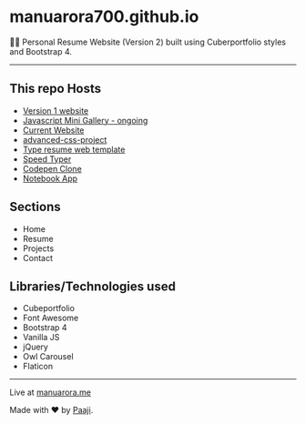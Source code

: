 # manuarora700.github.io

👱‍♂️ Personal Resume Website (Version 2) built using Cuberportfolio styles and Bootstrap 4.

---

## This repo Hosts

- [Version 1 website](http://manuarora700.github.io/old%20v1)
- [Javascript Mini Gallery - ongoing](http://manuarora700.github.io/jsgallery)
- [Current Website](http://manuarora700.github.io/)
- [advanced-css-project](https://www.github.com/manuarora700/advanced-css-project)
- [Type resume web template](https://www.github.com/manuarora700/typeresume)
- [Speed Typer](https://www.github.com/manuarora700/speed-typer)
- [Codepen Clone](https://www.github.com/manuarora700/codepen-clone)
- [Notebook App](https://www.github.com/manuarora700/notebook-text)

## Sections

- Home
- Resume
- Projects
- Contact

## Libraries/Technologies used

- Cubeportfolio
- Font Awesome
- Bootstrap 4
- Vanilla JS
- jQuery
- Owl Carousel
- Flaticon

---

Live at [manuarora.me](http://www.manuarora.me)

Made with ❤ by [Paaji](https://www.twitter.com/mannupaaji/).
